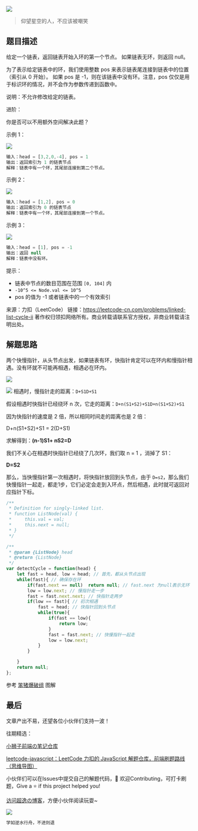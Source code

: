 ![](https://imgconvert.csdnimg.cn/aHR0cHM6Ly9jZG4uanNkZWxpdnIubmV0L2doL2Nob2NvbGF0ZTE5OTkvY2RuL2ltZy8yMDIwMDgyODE0NTUyMS5qcGc?x-oss-process=image/format,png)
>仰望星空的人，不应该被嘲笑

## 题目描述
给定一个链表，返回链表开始入环的第一个节点。 如果链表无环，则返回 null。

为了表示给定链表中的环，我们使用整数 pos 来表示链表尾连接到链表中的位置（索引从 0 开始）。 如果 pos 是 -1，则在该链表中没有环。注意，pos 仅仅是用于标识环的情况，并不会作为参数传递到函数中。

说明：不允许修改给定的链表。

进阶：

你是否可以不用额外空间解决此题？
 

示例 1：

![](https://img-blog.csdnimg.cn/20201010201233916.png#pic_center)


```javascript
输入：head = [3,2,0,-4], pos = 1
输出：返回索引为 1 的链表节点
解释：链表中有一个环，其尾部连接到第二个节点。
```

示例 2：

![](https://img-blog.csdnimg.cn/20201010201245701.png#pic_center)


```javascript
输入：head = [1,2], pos = 0
输出：返回索引为 0 的链表节点
解释：链表中有一个环，其尾部连接到第一个节点。
```

示例 3：

![](https://img-blog.csdnimg.cn/20201010201254500.png#pic_center)


```javascript
输入：head = [1], pos = -1
输出：返回 null
解释：链表中没有环。
```

 

提示：

- 链表中节点的数目范围在范围 `[0, 104]` 内
- `-10^5 <= Node.val <= 10^5`
- pos 的值为 -1 或者链表中的一个有效索引

来源：力扣（LeetCode）
链接：https://leetcode-cn.com/problems/linked-list-cycle-ii
著作权归领扣网络所有。商业转载请联系官方授权，非商业转载请注明出处。

## 解题思路

两个快慢指针，从头节点出发，如果链表有环，快指针肯定可以在环内和慢指针相遇。没有环就不可能再相遇，相遇必在环内。

![](https://img-blog.csdnimg.cn/20201010201733832.png?x-oss-process=image/watermark,type_ZmFuZ3poZW5naGVpdGk,shadow_10,text_aHR0cHM6Ly9ibG9nLmNzZG4ubmV0L3dlaXhpbl80MjQyOTcxOA==,size_16,color_FFFFFF,t_70#pic_center)

![](https://img-blog.csdnimg.cn/20201010201755252.png?x-oss-process=image/watermark,type_ZmFuZ3poZW5naGVpdGk,shadow_10,text_aHR0cHM6Ly9ibG9nLmNzZG4ubmV0L3dlaXhpbl80MjQyOTcxOA==,size_16,color_FFFFFF,t_70#pic_center)
相遇时，慢指针走的距离：`D+S1D+S1`

假设相遇时快指针已经绕环 n 次，它走的距离：`D+n(S1+S2)+S1D+n(S1+S2)+S1`

因为快指针的速度是 2 倍，所以相同时间走的距离也是 2 倍：

D+n(S1+S2)+S1 = 2(D+S1)

求解得到：**(n-1)S1+ nS2=D**


我们不关心在相遇时快指针已经绕了几次环，我们取 n = 1 ，消掉了 S1：

**D=S2**

那么，当快慢指针第一次相遇时，将快指针放回到头节点，由于 `D=s2`，那么我们快慢指针一起走，都走1步，它们必定会走到入环点，然后相遇，此时就可返回对应指针下标。

```javascript
/**
 * Definition for singly-linked list.
 * function ListNode(val) {
 *     this.val = val;
 *     this.next = null;
 * }
 */

/**
 * @param {ListNode} head
 * @return {ListNode}
 */
var detectCycle = function(head) {
    let fast = head, low = head; // 首先，都从头节点出现
    while(fast){ // 确保存在环
        if(fast.next == null)  return null; // fast.next 为null表示无环
        low = low.next; // 慢指针走一步
        fast = fast.next.next; // 快指针走两步
        if(low == fast){ // 初次相遇
            fast = head; // 快指针回到头节点
            while(true){
                if(fast == low){
                    return low;
                }
                fast = fast.next; // 快慢指针一起走
                low = low.next;
            }
        }

    }
    return null;
};
```
参考 <a href="https://leetcode-cn.com/problems/linked-list-cycle-ii/solution/141ti-de-kuo-zhan-ru-guo-lian-biao-you-huan-ru-he-/">笨猪爆破组</a> 图解

## 最后
文章产出不易，还望各位小伙伴们支持一波！

往期精选：

<a href="https://github.com/Chocolate1999/Front-end-learning-to-organize-notes">小狮子前端の笔记仓库</a>

<a href="https://github.com/Chocolate1999/leetcode-javascript">leetcode-javascript：LeetCode 力扣的 JavaScript 解题仓库，前端刷题路线（思维导图）</a>

小伙伴们可以在Issues中提交自己的解题代码，🤝 欢迎Contributing，可打卡刷题，Give a ⭐️ if this project helped you!


<a href="https://yangchaoyi.vip/">访问超逸の博客</a>，方便小伙伴阅读玩耍~

![](https://img-blog.csdnimg.cn/2020090211491121.png#pic_center)

```javascript
学如逆水行舟，不进则退
```


